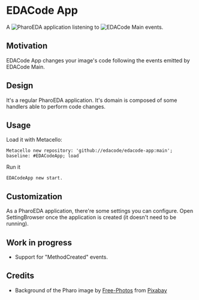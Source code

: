 # EDACode App

A ![PharoEDA](https://github.com/osoco/pharo-eda "PharoEDA") application listening to ![EDACode Main](https://github.com/edacode/edacode-main "EDACode Main") events.

## Motivation

EDACode App changes your image's code following the events emitted by EDACode Main.

## Design

It's a regular PharoEDA application. It's domain is composed of some handlers able to perform code changes.

## Usage

Load it with Metacello:

```smalltalk
Metacello new repository: 'github://edacode/edacode-app:main'; baseline: #EDACodeApp; load
```

Run it

```smalltalk
EDACodeApp new start.
```

## Customization

As a PharoEDA application, there're some settings you can configure. Open SettingBrowser once the application is created (it doesn't need to be running).

## Work in progress

- Support for "MethodCreated" events.

## Credits

- Background of the Pharo image by <a href="https://pixabay.com/photos/?utm_source=link-attribution&amp;utm_medium=referral&amp;utm_campaign=image&amp;utm_content=731198">Free-Photos</a> from <a href="https://pixabay.com/?utm_source=link-attribution&amp;utm_medium=referral&amp;utm_campaign=image&amp;utm_content=731198">Pixabay</a>
